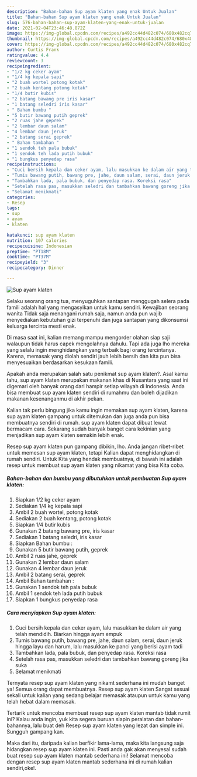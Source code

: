 ```yaml
---
description: "Bahan-bahan Sup ayam klaten yang enak Untuk Jualan"
title: "Bahan-bahan Sup ayam klaten yang enak Untuk Jualan"
slug: 576-bahan-bahan-sup-ayam-klaten-yang-enak-untuk-jualan
date: 2021-02-04T23:46:48.872Z
image: https://img-global.cpcdn.com/recipes/a492cc44d482c074/680x482cq70/sup-ayam-klaten-foto-resep-utama.jpg
thumbnail: https://img-global.cpcdn.com/recipes/a492cc44d482c074/680x482cq70/sup-ayam-klaten-foto-resep-utama.jpg
cover: https://img-global.cpcdn.com/recipes/a492cc44d482c074/680x482cq70/sup-ayam-klaten-foto-resep-utama.jpg
author: Curtis Frank
ratingvalue: 4.4
reviewcount: 3
recipeingredient:
- "1/2 kg ceker ayam"
- "1/4 kg kepala sapi"
- "2 buah wortel potong kotak"
- "2 buah kentang potong kotak"
- "1/4 butir kubis"
- "2 batang bawang pre iris kasar"
- "1 batang seledri iris kasar"
- " Bahan bumbu "
- "5 butir bawang putih geprek"
- "2 ruas jahe geprek"
- "2 lembar daun salam"
- "4 lembar daun jeruk"
- "2 batang serai geprek"
- " Bahan tambahan "
- "1 sendok teh pala bubuk"
- "1 sendok teh lada putih bubuk"
- "1 bungkus penyedap rasa"
recipeinstructions:
- "Cuci bersih kepala dan ceker ayam, lalu masukkan ke dalam air yang telah mendidih. Biarkan hingga ayam empuk"
- "Tumis bawang putih, bawang pre, jahe, daun salam, serai, daun jeruk hingga layu dan harum, lalu masukkan ke panci yang berisi ayam tadi"
- "Tambahkan lada, pala bubuk, dan penyedap rasa. Koreksi rasa"
- "Setelah rasa pas, masukkan seledri dan tambahkan bawang goreng jika suka"
- "Selamat menikmati"
categories:
- Resep
tags:
- sup
- ayam
- klaten

katakunci: sup ayam klaten 
nutrition: 107 calories
recipecuisine: Indonesian
preptime: "PT18M"
cooktime: "PT37M"
recipeyield: "3"
recipecategory: Dinner

---
```



![Sup ayam klaten](https://img-global.cpcdn.com/recipes/a492cc44d482c074/680x482cq70/sup-ayam-klaten-foto-resep-utama.jpg)

Selaku seorang orang tua, menyuguhkan santapan menggugah selera pada famili adalah hal yang mengasyikan untuk kamu sendiri. Kewajiban seorang  wanita Tidak saja menangani rumah saja, namun anda pun wajib menyediakan kebutuhan gizi terpenuhi dan juga santapan yang dikonsumsi keluarga tercinta mesti enak.

Di masa  saat ini, kalian memang mampu mengorder olahan siap saji walaupun tidak harus capek mengolahnya dahulu. Tapi ada juga lho mereka yang selalu ingin menghidangkan yang terbaik bagi orang tercintanya. Karena, memasak yang diolah sendiri jauh lebih bersih dan kita pun bisa menyesuaikan berdasarkan kesukaan famili. 



Apakah anda merupakan salah satu penikmat sup ayam klaten?. Asal kamu tahu, sup ayam klaten merupakan makanan khas di Nusantara yang saat ini digemari oleh banyak orang dari hampir setiap wilayah di Indonesia. Anda bisa membuat sup ayam klaten sendiri di rumahmu dan boleh dijadikan makanan kesenanganmu di akhir pekan.

Kalian tak perlu bingung jika kamu ingin memakan sup ayam klaten, karena sup ayam klaten gampang untuk ditemukan dan juga anda pun bisa membuatnya sendiri di rumah. sup ayam klaten dapat dibuat lewat bermacam cara. Sekarang sudah banyak banget cara kekinian yang menjadikan sup ayam klaten semakin lebih enak.

Resep sup ayam klaten pun gampang dibikin, lho. Anda jangan ribet-ribet untuk memesan sup ayam klaten, tetapi Kalian dapat menghidangkan di rumah sendiri. Untuk Kita yang hendak membuatnya, di bawah ini adalah resep untuk membuat sup ayam klaten yang nikamat yang bisa Kita coba.

<!--inarticleads1-->

##### Bahan-bahan dan bumbu yang dibutuhkan untuk pembuatan Sup ayam klaten:

1. Siapkan 1/2 kg ceker ayam
1. Sediakan 1/4 kg kepala sapi
1. Ambil 2 buah wortel, potong kotak
1. Sediakan 2 buah kentang, potong kotak
1. Siapkan 1/4 butir kubis
1. Gunakan 2 batang bawang pre, iris kasar
1. Sediakan 1 batang seledri, iris kasar
1. Siapkan  Bahan bumbu :
1. Gunakan 5 butir bawang putih, geprek
1. Ambil 2 ruas jahe, geprek
1. Gunakan 2 lembar daun salam
1. Gunakan 4 lembar daun jeruk
1. Ambil 2 batang serai, geprek
1. Ambil  Bahan tambahan :
1. Gunakan 1 sendok teh pala bubuk
1. Ambil 1 sendok teh lada putih bubuk
1. Siapkan 1 bungkus penyedap rasa




<!--inarticleads2-->

##### Cara menyiapkan Sup ayam klaten:

1. Cuci bersih kepala dan ceker ayam, lalu masukkan ke dalam air yang telah mendidih. Biarkan hingga ayam empuk
1. Tumis bawang putih, bawang pre, jahe, daun salam, serai, daun jeruk hingga layu dan harum, lalu masukkan ke panci yang berisi ayam tadi
1. Tambahkan lada, pala bubuk, dan penyedap rasa. Koreksi rasa
1. Setelah rasa pas, masukkan seledri dan tambahkan bawang goreng jika suka
1. Selamat menikmati




Ternyata resep sup ayam klaten yang nikamt sederhana ini mudah banget ya! Semua orang dapat membuatnya. Resep sup ayam klaten Sangat sesuai sekali untuk kalian yang sedang belajar memasak ataupun untuk kamu yang telah hebat dalam memasak.

Tertarik untuk mencoba membuat resep sup ayam klaten mantab tidak rumit ini? Kalau anda ingin, yuk kita segera buruan siapin peralatan dan bahan-bahannya, lalu buat deh Resep sup ayam klaten yang lezat dan simple ini. Sungguh gampang kan. 

Maka dari itu, daripada kalian berfikir lama-lama, maka kita langsung saja hidangkan resep sup ayam klaten ini. Pasti anda gak akan menyesal sudah buat resep sup ayam klaten mantab sederhana ini! Selamat mencoba dengan resep sup ayam klaten mantab sederhana ini di rumah kalian sendiri,oke!.

